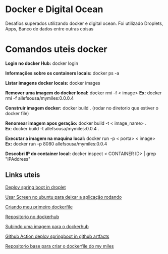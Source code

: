 # Docker e Digital Ocean

Desafios superados utilizando docker e digital ocean. Foi utilizado Droplets, Apps, Banco de dados entre outras coisas 

# Comandos uteis docker

**Login no docker Hub:** docker login 

**Informações sobre os containers locais:** docker ps -a

**Listar imagens docker locais:** docker images 

**Remover uma imagem do docker local:**  docker rmi -f < image>
**Ex:** docker rmi -f allefsousa/mymiles:0.0.0.4 

**Construir imagem docker:** docker build . (rodar no diretorio que estiver o docker file)   

**Renomear imagem apos geração:**  docker build -t < image_name>   .   
**Ex**: docker build -t allefsousa/mymiles:0.0.4 .  

**Executar a imagem na maquina local:** docker run -p < porta> < image>   
**Ex:** docker run -p 8080  allefsousa/mymiles:0.0.4   

**Descobri IP do container local:** docker inspect < CONTAINER ID> | grep "IPAddress"

## Links uteis
[Deploy spring boot in droplet](https://www.digitalocean.com/community/questions/deploy-spring-boot-jar-fie)

[Usar Screen no ubuntu para deixar a aplicação rodando](https://www.digitalocean.com/community/tutorials/how-to-install-and-use-screen-on-an-ubuntu-cloud-server)

[Criando meu primeiro dockerfile](https://www.youtube.com/watch?v=5QGexrfqu60)

[Repositorio no dockerhub](https://hub.docker.com/repositories)

[Subindo uma imagem para o dockerhub](https://jtemporal.com/subindo-imagens-docker-pro-dockerhub/)

[Github Action deploy springboot in github artfacts](https://www.youtube.com/watch?v=a27v_VDD-eA)

[Repositorio base para criar o dockerfile do my miles](https://github.com/mcicolella/docker-microservice)

